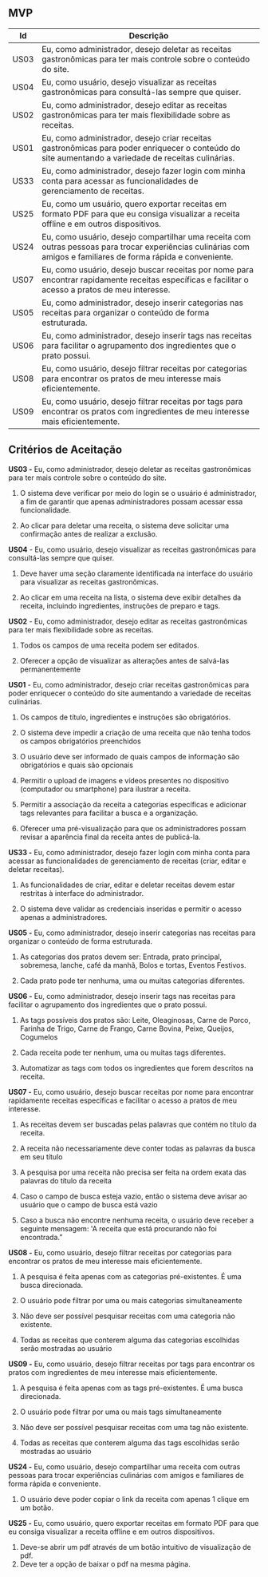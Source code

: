 ## MVP

| Id | Descrição |
| --- | --- |
| US03 | Eu, como administrador, desejo deletar as receitas gastronômicas para ter mais controle sobre o conteúdo do site. |
| US04 | Eu, como usuário, desejo visualizar as receitas gastronômicas para consultá-las sempre que quiser. |
| US02 | Eu, como administrador, desejo editar as receitas gastronômicas para ter mais flexibilidade sobre as receitas. |
| US01 | Eu, como administrador, desejo criar receitas gastronômicas para poder enriquecer o conteúdo do site aumentando a variedade de receitas culinárias. |
| US33 | Eu, como administrador, desejo fazer login com minha conta para acessar as funcionalidades de gerenciamento de receitas. |
| US25 | Eu, como um usuário, quero exportar receitas em formato PDF para que eu consiga visualizar a receita offline e em outros dispositivos. | 
| US24 | Eu, como usuário, desejo compartilhar uma receita com outras pessoas para trocar experiências culinárias com amigos e familiares de forma rápida e conveniente. |
| US07 | Eu, como usuário, desejo buscar receitas por nome para encontrar rapidamente receitas específicas e facilitar o acesso a pratos de meu interesse. |
| US05 | Eu, como administrador, desejo inserir categorias nas receitas para organizar o conteúdo de forma estruturada. |
| US06 | Eu, como administrador, desejo inserir tags nas receitas para facilitar o agrupamento dos ingredientes que o prato possui. |
| US08 | Eu, como usuário, desejo filtrar receitas por categorias para encontrar os pratos de meu interesse mais eficientemente. |
| US09 | Eu, como usuário, desejo filtrar receitas por tags para encontrar os pratos com ingredientes de meu interesse mais eficientemente. |


## Critérios de Aceitação

**US03 -** Eu, como administrador, desejo deletar as receitas gastronômicas para ter mais controle sobre o conteúdo do site.

1. O sistema deve verificar por meio do login se o usuário é administrador, a fim de garantir que apenas administradores possam acessar essa funcionalidade.

2. Ao clicar para deletar uma receita, o sistema deve solicitar uma confirmação antes de realizar a exclusão.

**US04** - Eu, como usuário, desejo visualizar as receitas gastronômicas para consultá-las sempre que quiser.

1. Deve haver uma seção claramente identificada na interface do usuário para visualizar as receitas gastronômicas.

2. Ao clicar em uma receita na lista, o sistema deve exibir detalhes da receita, incluindo ingredientes, instruções de preparo e tags.

**US02** - Eu, como administrador, desejo editar as receitas gastronômicas para ter mais flexibilidade sobre as receitas.

1. Todos os campos de uma receita podem ser editados.

2. Oferecer a opção de visualizar as alterações antes de salvá-las permanentemente

**US01** - Eu, como administrador, desejo criar receitas gastronômicas para poder enriquecer o conteúdo do site aumentando a variedade de receitas culinárias.

1. Os campos de título, ingredientes e instruções são obrigatórios.

2. O sistema deve impedir a criação de uma receita que não tenha todos os campos obrigatórios preenchidos

3. O usuário deve ser informado de quais campos de informação são obrigatórios e quais são opcionais

4. Permitir o upload de imagens e vídeos presentes no dispositivo (computador ou smartphone) para ilustrar a receita.

5. Permitir a associação da receita a categorias específicas e adicionar tags relevantes para facilitar a busca e a organização.

6. Oferecer uma pré-visualização para que os administradores possam revisar a aparência final da receita antes de publicá-la.

**US33 -** Eu, como administrador, desejo fazer login com minha conta para acessar as funcionalidades de gerenciamento de receitas (criar, editar e deletar receitas).

1. As funcionalidades de criar, editar e deletar receitas devem estar restritas à interface do administrador.

2. O sistema deve validar as credenciais inseridas e permitir o acesso apenas a administradores.

**US05 -** Eu, como administrador, desejo inserir categorias nas receitas para organizar o conteúdo de forma estruturada.

1. As categorias dos pratos devem ser: Entrada, prato principal, sobremesa, lanche, café da manhã, Bolos e tortas, Eventos Festivos.

2. Cada prato pode ter nenhuma, uma  ou muitas categorias diferentes.

**US06 -** Eu, como administrador, desejo inserir tags nas receitas para facilitar o agrupamento dos ingredientes que o prato possui.

1. As tags possíveis dos pratos são: Leite, Oleaginosas, Carne de Porco, Farinha de Trigo, Carne de Frango, Carne Bovina, Peixe, Queijos, Cogumelos

2. Cada receita pode ter nenhum, uma ou muitas tags diferentes.

3. Automatizar as tags com todos os ingredientes que forem descritos na receita.

**US07 -**  Eu, como usuário, desejo buscar receitas por nome para encontrar rapidamente receitas específicas e facilitar o acesso a pratos de meu interesse.

1. As receitas devem ser buscadas pelas palavras que contém no título da receita.

2. A receita não necessariamente deve conter todas as palavras da busca em seu título

3. A pesquisa por uma receita não precisa ser feita na ordem exata das palavras do título da receita

4. Caso o campo de busca esteja vazio, então o sistema deve avisar ao usuário que o campo de busca está vazio

5. Caso a busca não encontre nenhuma receita, o usuário deve receber a seguinte mensagem: 'A receita que está procurando não foi encontrada.”


**US08 -**  Eu, como usuário, desejo filtrar receitas por categorias para encontrar os pratos de meu interesse mais eficientemente.

1. A pesquisa é feita apenas com as categorias pré-existentes. É uma busca direcionada.

2. O usuário pode filtrar por uma ou mais categorias simultaneamente

3. Não deve ser possível pesquisar receitas com uma categoria não existente.

4. Todas as receitas que conterem alguma das categorias escolhidas serão mostradas ao usuário


**US09 -** Eu, como usuário, desejo filtrar receitas por tags para encontrar os pratos com ingredientes de meu interesse mais eficientemente.

1. A pesquisa é feita apenas com as tags pré-existentes. É uma busca direcionada.

2. O usuário pode filtrar por uma ou mais tags simultaneamente

3. Não deve ser possível pesquisar receitas com uma tag não existente.

4. Todas as receitas que conterem alguma das tags escolhidas serão mostradas ao usuário


**US24 -** Eu, como usuário, desejo compartilhar uma receita com outras pessoas para trocar experiências culinárias com amigos e familiares de forma rápida e conveniente.

1. O usuário deve poder copiar o link da receita com apenas 1 clique em um botão.


**US25 -** Eu, como usuário, quero exportar receitas em formato PDF para que eu consiga visualizar a receita offline e em outros dispositivos.

1. Deve-se abrir um pdf através de um botão intuitivo de visualização de pdf.
2. Deve ter a opção de baixar o pdf na mesma página.
